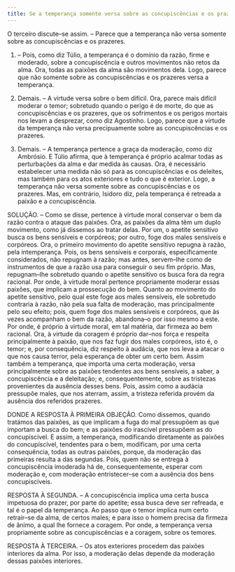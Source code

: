 ```yaml
---
title: Se a temperança somente versa sobre as concupiscências e os prazeres
---
```


O terceiro discute–se assim. – Parece que a temperança não versa somente sobre as concupiscências e os prazeres.  

1. – Pois, como diz Túlio, a temperança é o domínio da razão, firme e moderado, sobre a concupiscência e outros movimentos não retos da alma. Ora, todas as paixões da alma são movimentos dela. Logo, parece que não somente sobre as concupiscências e os prazeres versa a temperança.  

2. Demais. – A virtude versa sobre o bem difícil. Ora, parece mais difícil moderar o temor; sobretudo quando o perigo é de morte, do que as concupiscências e os prazeres, que os sofrimentos e os perigos mortais nos levam a desprezar, como diz Agostinho. Logo, parece que a virtude da temperança não versa precipuamente sobre as concupiscências e os prazeres.  

3. Demais. – A temperança pertence a graça da moderação, como diz Ambrósio. E Túlio afirma, que à temperança é próprio acalmar todas as perturbações da alma e dar medida às causas. Ora, é necessário estabelecer uma medida não só para as concupiscências e os deleites, mas também para os atos exteriores e tudo o que é exterior. Logo, a temperança não versa somente sobre as concupiscências e os prazeres.  Mas, em contrário, Isidoro diz, pela temperança é retreada a paixão e a concupiscência.  

SOLUÇÃO. – Como se disse, pertence à virtude moral conservar o bem da razão contra o ataque das paixões. Ora, as paixões da alma têm um duplo movimento, como já dissemos ao tratar delas. Por um, o apetite sensitivo busca os bens sensíveis e corpóreos; por outro, foge dos males sensíveis e corpóreos.  Ora, o primeiro movimento do apetite sensitivo repugna à razão, pela intemperança.  Pois, os bens sensíveis e corporais, especificamente considerados, não repugnam à razão; mas antes, servem–lhe como de instrumentos de que a razão usa para conseguir o seu fim próprio. Mas, repugnam–lhe sobretudo quando o apetite sensitivo os busca fora da regra racional. Por onde, à virtude moral pertence propriamente moderar essas paixões, que implicam a prossecução do bem.  Quanto ao movimento do apetite sensitivo, pelo qual este foge aos males sensíveis, ele sobretudo contraria à razão, não pela sua falta de moderação, mas principalmente pelo seu efeito; pois, quem foge dos males sensíveis e corpóreos, que às vezes acompanham o bem da razão, abandona–o por isso mesmo a este. Por onde, é próprio à virtude moral, em tal matéria, dar firmeza ao bem racional.  Ora, à virtude da coragem é próprio dar–nos força e respeita principalmente à paixão, que nos faz fugir dos males corpóreos, isto é, o temor; e, por consequência, diz respeito à audácia, que nos leva a atacar o que nos causa terror, pela esperança de obter um certo bem. Assim também a temperança, que importa uma certa moderação, versa principalmente sobre as paixões tendentes aos bens sensíveis, a saber, a concupiscência e a deleitação; e, consequentemente, sobre as tristezas provenientes da ausência desses bens. Pois, assim como a audácia pressupõe males, que nos aterram, assim, a tristeza referida provém da ausência dos referidos prazeres.  

DONDE A RESPOSTA À PRIMEIRA OBJEÇÃO. Como dissemos, quando tratámos das paixões, as que implicam a fuga do mal pressupõem as que importam a busca do bem; e as paixões do irascível pressupõem as do concupíscivel. E assim, a temperança, modificando diretamente as paixões do concupíscível, tendentes para o bem, modificam, por uma certa consequência, todas as outras paixões, porque, da moderação das primeiras resulta a das segundas. Pois, quem não se entrega à concupiscência imoderada há de, consequentemente, esperar com moderação e, com moderação entristecer–se com a ausência dos bens concupiscíveis.  

RESPOSTA À SEGUNDA. – A concupiscência implica uma certa busca impetuosa do prazer, por parte do apetite; essa busca deve ser refreada, e tal é o papel da temperança. Ao passo que o temor implica num certo retrair–se da alma, de certos males; e para isso o homem precisa da firmeza de ânimo, a qual lhe fornece a coragem. Por onde, a temperança versa propriamente sobre as concupiscências e a coragem, sobre os temores.  

RESPOSTA À TERCEIRA. – Os atos exteriores procedem das paixões interiores da alma. Por isso, a moderação delas depende da moderação dessas paixões interiores.